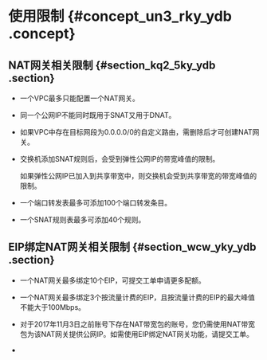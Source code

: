 # 使用限制 {#concept_un3_rky_ydb .concept}

## NAT网关相关限制 {#section_kq2_5ky_ydb .section}

-   一个VPC最多只能配置一个NAT网关。

-   同一个公网IP不能同时既用于SNAT又用于DNAT。

-   如果VPC中存在目标网段为0.0.0.0/0的自定义路由，需删除后才可创建NAT网关。

-   交换机添加SNAT规则后，会受到弹性公网IP的带宽峰值的限制。

    如果弹性公网IP已加入到共享带宽中，则交换机会受到共享带宽的带宽峰值的限制。

-   一个端口转发表最多可添加100个端口转发条目。

-   一个SNAT规则表最多可添加40个规则。


## EIP绑定NAT网关相关限制 {#section_wcw_yky_ydb .section}

-   一个NAT网关最多绑定10个EIP，可提交工单申请更多配额。

-   一个NAT网关最多绑定3个按流量计费的EIP，且按流量计费的EIP的最大峰值不能大于100Mbps。

-   对于2017年11月3日之前账号下存在NAT带宽包的账号，您仍需使用NAT带宽包为该NAT网关提供公网IP。如需使用EIP绑定NAT网关功能，请提交工单。

-   
